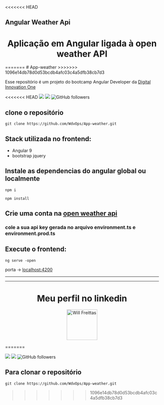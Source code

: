 <<<<<<< HEAD
## Angular Weather Api

<h1 align="center">Aplicação em Angular ligada à open weather API </h1>
=======
# App-weather
>>>>>>> 1096e14db78d0d53bcdb4afc03c4a5dfb38cb7d3

Esse repositório é um projeto do bootcamp Angular Developer da
[Digital Innovation One](https://digitalinnovation.one/sign-up?ref=QFX2ZVP4RU)

<<<<<<< HEAD
![](https://img.shields.io/github/stars/WdvOps/App-weather) ![](https://img.shields.io/github/forks/WdvOps/App-weather) ![GitHub followers](https://img.shields.io/github/followers/WdvOps?style=social)

## clone o repositório 

`git clone https://github.com/WdvOps/App-weather.git`

## Stack utilizada no frontend:

 * Angular 9
 * bootstrap jquery

## Instale as dependencias do angular global ou localmente 

`npm i`

`npm install`

## Crie uma conta na [open weather api](https://openweathermap.org/api)

### cole a sua api key gerada no arquivo environment.ts e environment.prod.ts

## Execute o frontend:

 `ng serve -open`

porta -> [localhost:4200](http://localhost:4200/)

---



---

<h1 align="center">Meu perfil no linkedin</h1>
<p align="center">
  <a href="https://www.linkedin.com/in/will-freittas/">
  <img src="https://blogs.ohsu.edu/occupational-health-sciences/files/2020/06/linkedinlogo-831x424.jpg" title="Will Freittas" width="100" height="100"></a></p>
=======

![](https://img.shields.io/github/stars/WdvOps/App-weather) ![](https://img.shields.io/github/forks/WdvOps/App-weather) ![GitHub followers](https://img.shields.io/github/followers/WdvOps?style=social)

## Para clonar o repositório 

`git clone https://github.com/WdvOps/App-weather.git`
>>>>>>> 1096e14db78d0d53bcdb4afc03c4a5dfb38cb7d3
